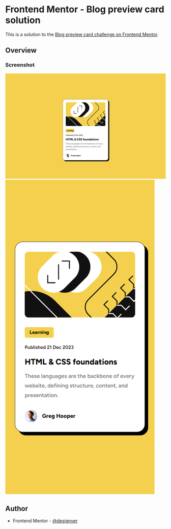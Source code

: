 # Frontend Mentor - Blog preview card solution

This is a solution to the [Blog preview card challenge on Frontend Mentor](https://www.frontendmentor.io/challenges/blog-preview-card-ckPaj01IcS).

## Overview

### Screenshot

![](/assets/images/screenshot.png)
![](/assets/images/screenshot2.png)

## Author

- Frontend Mentor - [@designver](https://www.frontendmentor.io/profile/designver)
